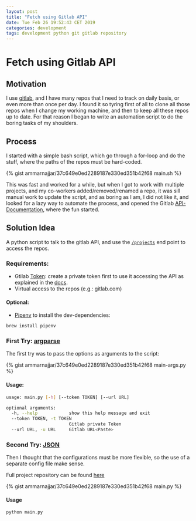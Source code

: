 ```yaml
---
layout: post
title: "Fetch using Gitlab API"
date: Tue Feb 26 19:52:43 CET 2019
categories: development
tags: development python git gitlab repository
---
```

# Fetch using Gitlab API

## Motivation

I use [gitlab](https://about.gitlab.com/), and I have many repos that I need to track on daily basis, or even more than once per day. I found it so tyring first of all to clone all those repos when I change my working machine, and then to keep all these repos up to date. For that reason I began to write an automation script to do the boring tasks of my shoulders.

## Process

I started with a simple bash script, which go through a for-loop and do the stuff, where the paths of the repos must be hard-coded.

{% gist ammarnajjar/37c649e0ed2289187e330ed351b42f68 main.sh %}

This was fast and worked for a while, but when I got to work with multiple projects, and my co-workers added/removed/renamed a repo, it was sill manual work to update the script, and as boring as I am, I did not like it, and looked for a lazy way to automate the process, and opened the Gitlab [API-Documentation](https://docs.gitlab.com/ee/api/), where the fun started.

## Solution Idea

A python script to talk to the gitlab API, and use the [`/projects`](https://docs.gitlab.com/ee/api/#project-resources) end point to access the repos.

### Requirements:

- Gtilab [Token](https://docs.gitlab.com/ee/user/profile/personal_access_tokens.html#personal-access-tokens): create a private token first to use it accessing the API as explained in the [docs](https://docs.gitlab.com/ee/api/#personal-access-tokens).
- Virtual access to the repos (e.g.: gitlab.com)

#### Optional:

- [Pipenv](https://github.com/pypa/pipenv) to install the dev-dependencies:

```bash
brew install pipenv
```

### First Try: [argparse](https://docs.python.org/3/library/argparse.html)

The first try was to pass the options as arguments to the script:

{% gist ammarnajjar/37c649e0ed2289187e330ed351b42f68 main-args.py %}

#### Usage:

```bash
usage: main.py [-h] [--token TOKEN] [--url URL]

optional arguments:
  -h, --help            show this help message and exit
  --token TOKEN, -t TOKEN
                        Gitlab private Token
  --url URL, -u URL     Gitlab URL<Paste>
```

### Second Try: [JSON](https://docs.python.org/3/library/json.html?highlight=json#module-json)

Then I thought that the configurations must be more flexible, so the use of a separate config file make sense.

Full project repository can be found [here](https://github.com/ammarnajjar/fetch-from-gitlab)

{% gist ammarnajjar/37c649e0ed2289187e330ed351b42f68 main.py %}

#### Usage

```bash
python main.py
```
